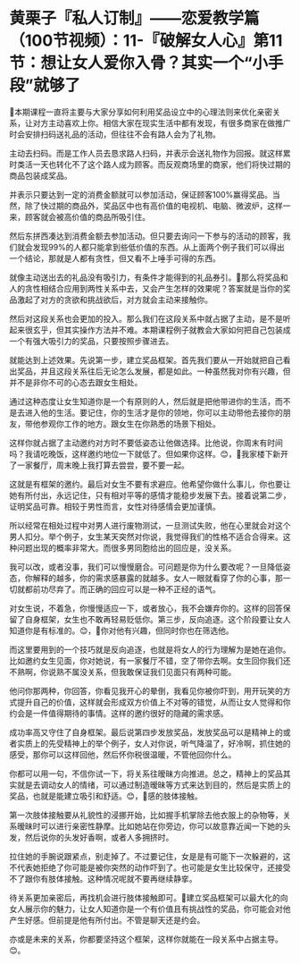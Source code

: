 # 黄栗子『私人订制』——恋爱教学篇（100节视频）：11-『破解女人心』第11节：想让女人爱你入骨？其实一个“小手段”就够了

🎼本期课程一直将主要与大家分享如何利用奖品设立中的心理法则来优化亲密关系，让对方主动喜欢上你。相信大家在现实生活中都有发现，有很多商家在做推广时会安排扫码送礼品的活动，但往往不会有路人会为了礼物。

主动去扫码。而是工作人员去恳求路人扫码，并表示会送礼物作为回报。就这样累时类活一天也转化不了这个路人成为顾客。而反观商场里的商家，他们将快过期的商品包装成奖品。

并表示只要达到一定的消费金额就可以参加活动，保证顾客100%赢得奖品。当然，除了快过期的商品外，奖品区中也有高价值的电视机、电脑、微波炉，这样一来，顾客就会被高价值的商品所吸引住。

然后东拼西凑达到消费金额去参加活动。但只要去询问一下参与的活动的顾客，我们就会发现99%的人都只能拿到些低价值的东西。从上面两个例子我们可以得出一个结论，那就是人都有贪性，但又看不上唾手可得的东西。

就像主动送出去的礼品没有吸引力，有条件才能得到的礼品券引。🎼那么将奖品和人的贪性相结合应用到两性关系中去，又会产生怎样的效果呢？答案就是当你的奖品激起了对方的贪欲和挑战欲后，对方就会主动来接触你。

然后对这段关系也会更加的投入。那么我们在这段关系中就占据了主动，是不是听起来很玄乎，但其实操作方法并不难。本期课程例子就教会大家如何把自己包装成一个有强大吸引力的奖品，只要按照步骤进去。

就能达到上述效果。先说第一步，建立奖品框架。首先我们要从一开始就把自己看出奖品，并且这段关系往后无论怎么发展，都是如此。一种虽然我对你有兴趣，但并不是非你不可的心态去跟女生相处。

通过这种态度让女生知道你是一个有原则的人，然后就是把他带进你的生活，而不是去进入他的生活。要记住，你的生活才是你的领地，你可以主动带他去接你的朋友，带他参观你工作的地方。跟女生在你熟悉的场景下相处。

这样你就占据了主动邀约对方时不要低姿态让他做选择。比他说，你周末有时间吗？我请吃晚饭，这样邀约地位一下就低了。但如果你这样。😊，🎼我家楼下新开了一家餐厅，周末晚上我打算去尝尝，要不要一起。

这就是有框架的邀约。最后对女生不要有求避应。他希望你做什么事儿，你也要让她有所付出，永远记住，只有相对平等的感情才能稳步发展下去。接着说第二步，证明奖品可靠。相较于男性而言，女性对待感情会更加谨慎。

所以经常在相处过程中对男人进行废物测试，一旦测试失败，他在心里就会对这个男人扣分。举个例子，女生某天突然对你说，我觉得我们的性格不适合合得来。这种问题出现的概率非常大。而很多男同胞给出的回应是，没关系。

我可以改，或者没事，我们可以慢慢磨合。可问题是你为什么要改呢？一旦降低姿态，你解释的越多，你的需求感暴露的就越多。女人一眼就看穿了你的心事，那一切就都前功尽弃了。而正确的回应可以是一种不正经的语气。

对女生说，不着急，你慢慢适应一下，或者放心，我不会嫌弃你的。这样的回答保留了自身框架，女生也不敢再轻易贬低你。第三步，反向追逐。这个阶段要让女人知道你是有标准的。😊，🎼你对他有兴趣，但同时你也在筛选他。

而这里要用到的一个技巧就是反向追逐，也就是将女人的行为理解为是她在追你。比如邀约女生见面，你对她说，有一家餐厅不错，空了带你去啊。女生回你我们还不熟啊，你说熟不属没关系，但我敢保证我们见面只有两种可能。

他问你那两种，你回答，你看见我开心的晕倒，我看见你被你吓到，用开玩笑的方式提升自己的价值，这样就会形成双方价值上不对等的错觉，从而让女人觉得和你约会是一件值得期待的事情。这样的邀约很好的隐藏的需求感。

成功率高又守住了自身框架。最后说第四步发放奖品，发放奖品可以是精神上的或者实质上的先受精神上的举个例子，女人对你说，听气降温了，好冷啊，抓住她的感受，那你可以这样回他，然后怀你税很温暖，不管他回你什么。

你都可以用一句，不信你试一下，将关系往暧昧方向推进。总之，精神上的奖品其实就是去调动女人的情绪，可以通过制造暧昧等方式来达到目的，然后是实质上的奖品，也就是能建立吸引和舒适。😊，🎼感的肢体接触。

第一次肢体接触要从礼貌性的浸挪开始，比如握手机掌除去他衣服上的杂物等，关系暧昧时可以进行亲密性静摩。比如她站在你旁边，你可以故意靠近闻一下她的头发，然后说你的头发好香啊，或者人多拥挤时。

拉住她的手腕说跟紧点，别走掉了。不过要记住，女是是有可能下一次躲避的，这不代表她拒绝了你可能是被你突然的动作吓到了。也可能是女生比较保守，还接受不了跟你有肢体接触。这种情况呢就不要再继续静挛。

待关系更加亲密后，再找机会进行肢体接触即可。🎼建立奖品框架可以最大化的向女人展示你的魅力，让女人知道你是一个有价值且有挑战性的奖品，你可能会对他产生好感。但前提是他有所付出。不管是聊天还是约会。

亦或是未来的关系，你都要坚持这个框架，这样你就能在一段关系中占据主导。😊。